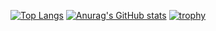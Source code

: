 [![Top Langs](https://github-readme-stats.vercel.app/api/top-langs/?username=naoya0117&&show_icons=true
)](https://github.com/anuraghazra/github-readme-stats)
[![Anurag's GitHub stats](https://github-readme-stats.vercel.app/api?username=naoya0117&&show_icons=true)](https://github.com/anuraghazra/github-readme-stats)
[![trophy](https://github-profile-trophy.vercel.app/?username=naoya0117)](https://github.com/ryo-ma/github-profile-trophy)


